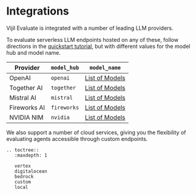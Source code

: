 # Integrations

Vijil Evaluate is integrated with a number of leading LLM providers.

To evaluate serverless LLM endpoints hosted on any of these, follow directions in the [quickstart tutorial](../quickstart.md), but with different values for
the model hub and model name.

| Provider | `model_hub` | `model_name` |
|---|---|---|
| OpenAI | `openai` | [List of Models](https://platform.openai.com/docs/models) |
| Together AI | `together` | [List of Models](https://docs.together.ai/docs/serverless-models) |
| Mistral AI | `mistral` | [List of Models](https://docs.mistral.ai/getting-started/models/models_overview) |
| Fireworks AI | `fireworks` | [List of Models](https://fireworks.ai/models?infrastructure=serverless) |
| NVIDIA NIM | `nvidia` | [List of Models](https://docs.api.nvidia.com/nim/reference/llm-apis) |


We also support a number of cloud services, giving you the flexibility of evaluating agents accessible through custom endpoints.

```{eval-rst}
.. toctree::
   :maxdepth: 1

   vertex
   digitalocean
   bedrock
   custom
   local
```

